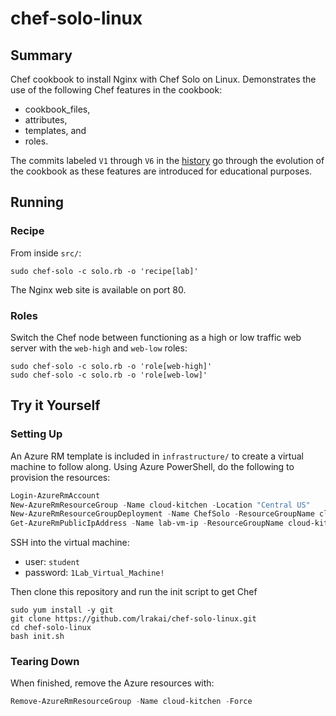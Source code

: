 # chef-solo-linux
## Summary
Chef cookbook to install Nginx with Chef Solo on Linux. Demonstrates the use of the following Chef features in the cookbook:
- cookbook_files, 
- attributes,
- templates, and 
- roles.

The commits labeled `V1` through `V6` in the [history](https://github.com/lrakai/chef-solo-linux/commits/master) go through the evolution of the cookbook as these features are introduced for educational purposes.

## Running
### Recipe
From inside `src/`:
```shell
sudo chef-solo -c solo.rb -o 'recipe[lab]'
```
The Nginx web site is available on port 80.

### Roles
Switch the Chef node between functioning as a high or low traffic web server with the `web-high` and `web-low` roles:
```shell
sudo chef-solo -c solo.rb -o 'role[web-high]'
sudo chef-solo -c solo.rb -o 'role[web-low]'
```

## Try it Yourself
### Setting Up
An Azure RM template is included in `infrastructure/` to create a virtual machine to follow along. Using Azure PowerShell, do the following to provision the resources:
```ps1
Login-AzureRmAccount
New-AzureRmResourceGroup -Name cloud-kitchen -Location "Central US"
New-AzureRmResourceGroupDeployment -Name ChefSolo -ResourceGroupName cloud-kitchen -TemplateFile .\infrastructure\arm-template.json
Get-AzureRmPublicIpAddress -Name lab-vm-ip -ResourceGroupName cloud-kitchen | Select -ExpandProperty IpAddress
```

SSH into the virtual machine:
- user: `student`
- password: `1Lab_Virtual_Machine!`

Then clone this repository and run the init script to get Chef
```shell
sudo yum install -y git
git clone https://github.com/lrakai/chef-solo-linux.git
cd chef-solo-linux
bash init.sh
```

### Tearing Down
When finished, remove the Azure resources with:
```ps1
Remove-AzureRmResourceGroup -Name cloud-kitchen -Force
```